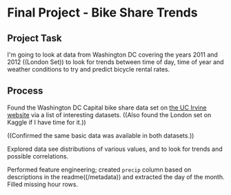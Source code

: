 # Final Project - Bike Share Trends

## Project Task
I'm going to look at data from Washington DC covering the years 2011 and 2012 ((London Set)) to look for trends between time of day, time of year and weather conditions to try and predict bicycle rental rates.

## Process
Found the Washington DC Capital bike share data set on [the UC Irvine website](https://archive.ics.uci.edu/dataset/275/bike+sharing+dataset) via a list of interesting datasets. ((Also found the London set on Kaggle if I have time for it.))

((Confirmed the same basic data was available in both datasets.))

Explored data see distributions of various values, and to look for trends and possible correlations.

Performed feature engineering; created `precip` column based on descriptions in the readme((/metadata)) and extracted the day of the month. Filled missing hour rows.


